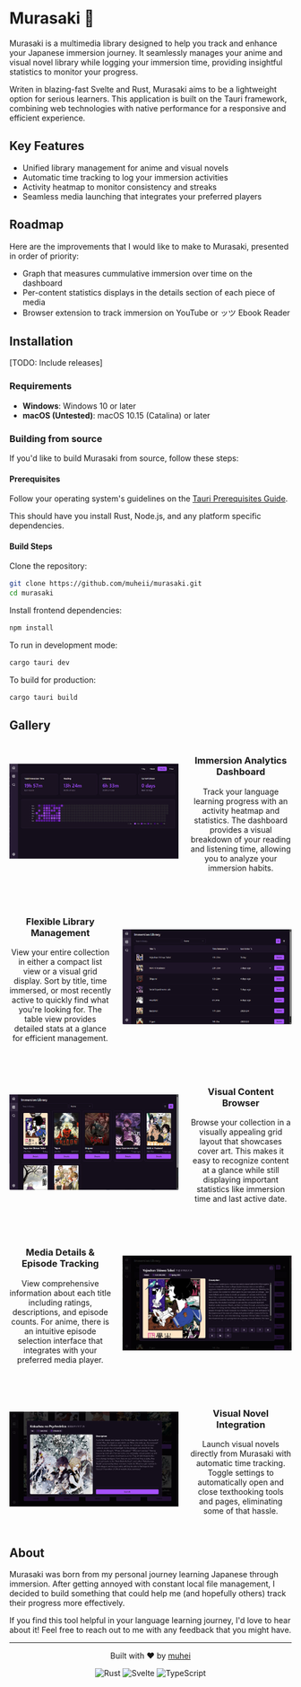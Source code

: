 # Murasaki 🌸
Murasaki is a multimedia library designed to help you track and enhance your Japanese immersion journey. It seamlessly manages your anime and visual novel library while logging your immersion time, providing insightful statistics to monitor your progress. 

Writen in blazing-fast Svelte and Rust, Murasaki aims to be a lightweight option for serious learners. This application is built on the Tauri framework, combining web technologies with native performance for a responsive and efficient experience. 

## Key Features
- Unified library management for anime and visual novels
- Automatic time tracking to log your immersion activities
- Activity heatmap to monitor consistency and streaks
- Seamless media launching that integrates your preferred players

## Roadmap
Here are the improvements that I would like to make to Murasaki, presented in order of priority:
- Graph that measures cummulative immersion over time on the dashboard
- Per-content statistics displays in the details section of each piece of media
- Browser extension to track immersion on YouTube or ッツ Ebook Reader

## Installation
[TODO: Include releases]

### Requirements
- **Windows**: Windows 10 or later
- **macOS (Untested)**: macOS 10.15 (Catalina) or later

### Building from source
If you'd like to build Murasaki from source, follow these steps:

#### Prerequisites
Follow your operating system's guidelines on the [Tauri Prerequisites Guide](https://v2.tauri.app/start/prerequisites/). 

This should have you install Rust, Node.js, and any platform specific dependencies.

#### Build Steps
Clone the repository:
```bash
git clone https://github.com/muheii/murasaki.git
cd murasaki
```

Install frontend dependencies:
```bash
npm install
```

To run in development mode:
```bash
cargo tauri dev
```

To build for production:
```bash
cargo tauri build
```

## Gallery
<div align="center">
  <div style="display: flex; align-items: center; margin-bottom: 40px;">
    <img src="screenshots/dashboard.png" width="60%" style="margin-right: 20px;" />
    <div>
      <h3>Immersion Analytics Dashboard</h3>
      <p>Track your language learning progress with an activity heatmap and statistics. The dashboard provides a visual breakdown of your reading and listening time, allowing you to analyze your immersion habits.</p>
    </div>
  </div>

  <div style="display: flex; align-items: center; margin-bottom: 40px;">
    <div style="margin-right: 20px;">
      <h3>Flexible Library Management</h3>
      <p>View your entire collection in either a compact list view or a visual grid display. Sort by title, time immersed, or most recently active to quickly find what you're looking for. The table view provides detailed stats at a glance for efficient management.</p>
    </div>
    <img src="screenshots/anime-library.png" width="60%" />
  </div>

  <div style="display: flex; align-items: center; margin-bottom: 40px;">
    <img src="screenshots/anime-library-grid.png" width="60%" style="margin-right: 20px;" />
    <div>
      <h3>Visual Content Browser</h3>
      <p>Browse your collection in a visually appealing grid layout that showcases cover art. This makes it easy to recognize content at a glance while still displaying important statistics like immersion time and last active date.</p>
    </div>
  </div>

  <div style="display: flex; align-items: center; margin-bottom: 40px;">
    <div style="margin-right: 20px;">
      <h3>Media Details & Episode Tracking</h3>
      <p>View comprehensive information about each title including ratings, descriptions, and episode counts. For anime, there is an intuitive episode selection interface that integrates with your preferred media player.</p>
    </div>
    <img src="screenshots/anime-dialog.png" width="60%" />
  </div>

  <div style="display: flex; align-items: center; margin-bottom: 40px;">
    <img src="screenshots/vn-dialog.png" width="60%" style="margin-right: 20px;" />
    <div>
      <h3>Visual Novel Integration</h3>
      <p>Launch visual novels directly from Murasaki with automatic time tracking. Toggle settings to automatically open and close texthooking tools and pages, eliminating some of that hassle.</p>
    </div>
  </div>
</div>

## About 

Murasaki was born from my personal journey learning Japanese through immersion. After getting annoyed with constant local file management, I decided to build something that could help me (and hopefully others) track their progress more effectively.

If you find this tool helpful in your language learning journey, I'd love to hear about it! Feel free to reach out to me with any feedback that you might have.

---

<div align="center">
  <p>Built with ❤️ by <a href="https://github.com/muheii">muhei</a></p>
  <p>
    <img src="https://img.shields.io/badge/Rust-000000?style=for-the-badge&logo=rust&logoColor=white" alt="Rust">
    <img src="https://img.shields.io/badge/Svelte-FF3E00?style=for-the-badge&logo=svelte&logoColor=white" alt="Svelte">
    <img src="https://img.shields.io/badge/TypeScript-007ACC?style=for-the-badge&logo=typescript&logoColor=white" alt="TypeScript">
  </p>
</div>